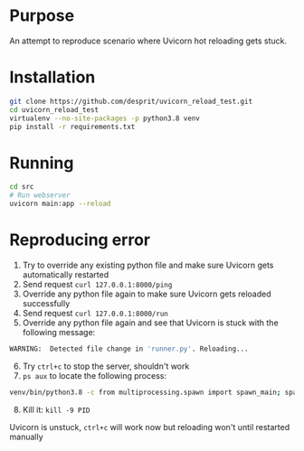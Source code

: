 # Purpose

An attempt to reproduce scenario where Uvicorn hot reloading gets stuck.

# Installation

```sh
git clone https://github.com/desprit/uvicorn_reload_test.git
cd uvicorn_reload_test
virtualenv --no-site-packages -p python3.8 venv
pip install -r requirements.txt
```

# Running

```sh
cd src
# Run webserver
uvicorn main:app --reload
```

# Reproducing error

1. Try to override any existing python file and make sure Uvicorn gets automatically restarted
2. Send request `curl 127.0.0.1:8000/ping`
3. Override any python file again to make sure Uvicorn gets reloaded successfully
4. Send request `curl 127.0.0.1:8000/run`
5. Override any python file again and see that Uvicorn is stuck with the following message:

```sh
WARNING:  Detected file change in 'runner.py'. Reloading...
```

6. Try `ctrl+c` to stop the server, shouldn't work
7. `ps aux` to locate the following process:

```sh
venv/bin/python3.8 -c from multiprocessing.spawn import spawn_main; spawn_main(tracker_fd=5, pipe_handle=7)
```

8. Kill it: `kill -9 PID`

Uvicorn is unstuck, `ctrl+c` will work now but reloading won't until restarted manually
